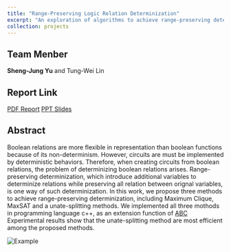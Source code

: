 ```yaml
---
title: "Range-Preserving Logic Relation Determinization"
excerpt: "An exploration of algorithms to achieve range-preserving determinization.<br/><img src='/images/LSV_final.png'>"
collection: projects
---
```

## Team Menber
**Sheng-Jung Yu** and Tung-Wei Lin

## Report Link
[PDF Report](https://YuTaiwan.github.io/files/LSV_report.pdf)
[PPT Slides](https://YuTaiwan.github.io/files/LSV_slides.pptx)

## Abstract

Boolean relations are more flexible in representation than boolean functions because of its non-determinism. 
However, circuits are must be implemented by deterministic behaviors. 
Therefore, when creating circuits from boolean relations, the problem of determinizing boolean relations arises. Range-preserving determinization, which introduce additional variables to determinize relations while preserving all relation between orignal variables, is one way of such determinization.
In this work, we propose three methods to achieve range-preserving determinization, including Maximum Clique, MaxSAT and a unate-splitting methods.
We implemented all three mothods in programming language c++, as an extension function of [ABC](https://people.eecs.berkeley.edu/~alanmi/abc/) 
Experimental results show that the unate-splitting method are most efficient among the proposed methods.

![Example](https://YuTaiwan.github.io/images/LSV_final.png)